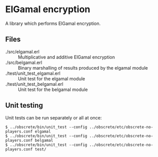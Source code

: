 # ElGamal encryption

A library which performs ElGamal encryption.

## Files

<dl>
  <dt>./src/elgamal.erl</dt>
  <dd>Multiplicative and additive ElGamal encryption</dd>
  <dt>./src/belgamal.erl</dt>
  <dd>Binary marshalling of results produced by the elgamal module</dd>
  <dt>./test/unit_test_elgamal.erl</dt>
  <dd>Unit test for the elgamal module</dd>
  <dt>./test/unit_test_belgamal.erl</dt>
  <dd>Unit test for the belgamal module</dd>
</dl>

## Unit testing

Unit tests can be run separately or all at once:

```
$ ../obscrete/bin/unit_test --config ../obscrete/etc/obscrete-no-players.conf elgamal
$ ../obscrete/bin/unit_test --config ../obscrete/etc/obscrete-no-players.conf belgamal
$ ../obscrete/bin/unit_test --config ../obscrete/etc/obscrete-no-players.conf test/
```
